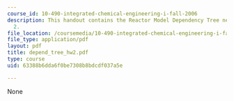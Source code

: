 ```yaml
---
course_id: 10-490-integrated-chemical-engineering-i-fall-2006
description: This handout contains the Reactor Model Dependency Tree needed for Assignment
  2.
file_location: /coursemedia/10-490-integrated-chemical-engineering-i-fall-2006/63388b6dda6f0be7308b8bdcdf037a5e_depend_tree_hw2.pdf
file_type: application/pdf
layout: pdf
title: depend_tree_hw2.pdf
type: course
uid: 63388b6dda6f0be7308b8bdcdf037a5e

---
```

None